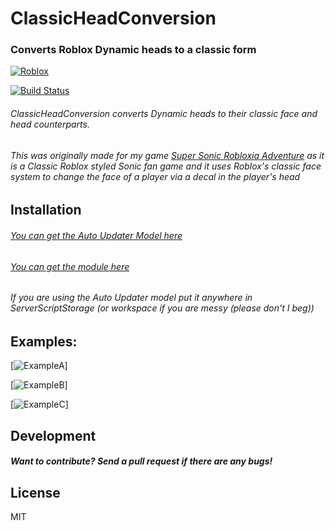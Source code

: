 # ClassicHeadConversion
### Converts Roblox Dynamic heads to a classic form

[![Roblox](https://cdn.discordapp.com/attachments/927709669332516896/1141149292359331910/POWERED_by_roblox.png)](https://www.roblox.com)

[![Build Status](https://cdn.discordapp.com/attachments/927709669332516896/1141146335987388507/ver_test.svg)](https://www.conikku.com)

###### ClassicHeadConversion converts Dynamic heads to their classic face and head counterparts.
###### This was originally made for my game [Super Sonic Robloxia Adventure](https://www.roblox.com/games/10417853509/Super-Sonic-Robloxia-Adventure/) as it is a Classic Roblox styled Sonic fan game and it uses Roblox's classic face system to change the face of a player via a decal in the player's head

## Installation
###### [You can get the Auto Updater Model here](https://www.roblox.com/library/14450036506/Dynamic-to-Classic-Face-Head-Converter)
###### [You can get the module here](https://www.roblox.com/library/14450036506/Dynamic-to-Classic-Face-Head-Converter)

###### If you are using the Auto Updater model put it anywhere in ServerScriptStorage (or workspace if you are messy (please don't I beg))

## Examples:
[![ExampleA](https://cdn.discordapp.com/attachments/927709669332516896/1141154144011427910/RobloxStudioBeta_XObM2UvdS9.gif)]

[![ExampleB](https://cdn.discordapp.com/attachments/927709669332516896/1141154547704807567/RobloxStudioBeta_m5ZWHgdt6g.gif)]

[![ExampleC](https://cdn.discordapp.com/attachments/927709669332516896/1141154558144422028/RobloxStudioBeta_6mseahxBN0.gif)]
## Development

##### Want to contribute? Send a pull request if there are any bugs!

## License

MIT